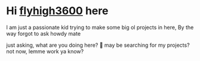 # Hi [flyhigh3600](https://github.com/flyhigh3600) here
<span style="color:#wake"> I am just a passionate kid trying to make some big ol projects in here, By the way forgot to ask howdy mate</span>

just asking, what are you doing here? 🤔 
may be searching for my projects?
not now, lemme work ya know?
